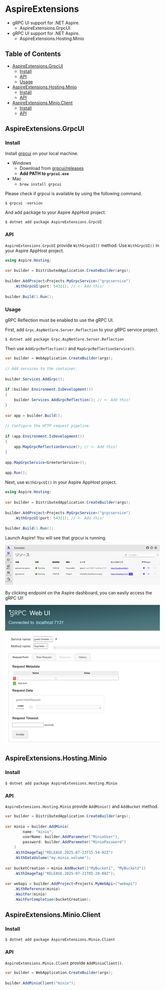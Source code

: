 # AspireExtensions

- gRPC UI support for .NET Aspire.
  - AspireExtensions.GrpcUI
- gRPC UI support for .NET Aspire.
  - AspireExtensions.Hosting.Minio

## Table of Contents

- [AspireExtensions.GrpcUI](#aspireextensionsgrpcui)
  - [Install](#install)
  - [API](#api)
  - [Usage](#usage)
- [AspireExtensions.Hosting.Minio](#aspireextensionshostingminio)
  - [Install](#install-1)
  - [API](#api-1)
- [AspireExtensions.Minio.Client](#aspireextensionsminioclient)
  - [Install](#install-2)
  - [API](#api-2)

## AspireExtensions.GrpcUI

### Install

Install [grpcui](https://github.com/fullstorydev/grpcui) on your local machine.

- Windows
  - Download from [grpcui/releases](https://github.com/fullstorydev/grpcui/releases)
  - **Add PATH to `grpcui.exe`**
- Mac
  - `brew install grpcui`

Please check if grpcui is available by using the following command.

```
$ grpcui -version
```

And add package to your Aspire AppHost project.

```
$ dotnet add package AspireExtensions.GrpcUI
```

### API

`AspireExtensions.GrpcUI` provide `WithGrpcUI()` method.
Use `WithGrpcUI()` in your Aspire AppHost project.

```cs
using Aspire.Hosting;

var builder = DistributedApplication.CreateBuilder(args);

builder.AddProject<Projects.MyGrpcService>("grpcservice")
    .WithGrpcUI(port: 54321); // <- Add this!

builder.Build().Run();
```

### Usage

gRPC Reflection must be enabled to use the gRPC UI.

First, add `Grpc.AspNetCore.Server.Reflection` to your gRPC service project.

```
$ dotnet add package Grpc.AspNetCore.Server.Reflection
```

Then use `AddGrpcReflection()` and `MapGrpcReflectionService()`.

```cs
var builder = WebApplication.CreateBuilder(args);

// Add services to the container.

builder.Services.AddGrpc();

if (builder.Environment.IsDevelopment())
{
    builder.Services.AddGrpcReflection(); // <- Add this!
}

var app = builder.Build();

// Configure the HTTP request pipeline.

if (app.Environment.IsDevelopment())
{
    app.MapGrpcReflectionService(); // <- Add this!
}

app.MapGrpcService<GreeterService>();

app.Run();
```

Next, use `WithGrpcUI()` in your Aspire AppHost project.

```cs
using Aspire.Hosting;

var builder = DistributedApplication.CreateBuilder(args);

builder.AddProject<Projects.MyGrpcService>("grpcservice")
    .WithGrpcUI(port: 54321); // <- Add this!

builder.Build().Run();
```

Launch Aspire! You will see that grpcui is running.

![](./imgs/aspiredashboard.png)

By clicking endpoint on the Aspire dashboard, you can easily access the gRPC UI!

![](/imgs/grpcui.png)

## AspireExtensions.Hosting.Minio

### Install

```
$ dotnet add package AspireExtensions.Hosting.Minio
```

### API

`AspireExtensions.Hosting.Minio` provide `AddMinio()` and `AddBucket` method.

```cs
var builder = DistributedApplication.CreateBuilder(args);

var minio = builder.AddMinio(
        name: "minio",
        userName: builder.AddParameter("MinioUser"),
        password: builder.AddParameter("MinioPassword")
    )
    .WithImageTag("RELEASE.2025-07-23T15-54-02Z")
    .WithDataVolume("my.minio.volume");

var bucketCreation = minio.AddBucket(["MyBucket1", "MyBucket2"])
    .WithImageTag("RELEASE.2025-07-21T05-28-08Z");

var webapi = builder.AddProject<Projects.MyWebApi>("webapi")
    .WithReference(minio)
    .WaitFor(minio)
    .WaitForCompletion(bucketCreation);
```

## AspireExtensions.Minio.Client

### Install

```
$ dotnet add package AspireExtensions.Minio.Client
```

### API

`AspireExtensions.Minio.Client` provide `AddMinioClient()`.

```cs
var builder = WebApplication.CreateBuilder(args);

builder.AddMinioClient("minio");
```
